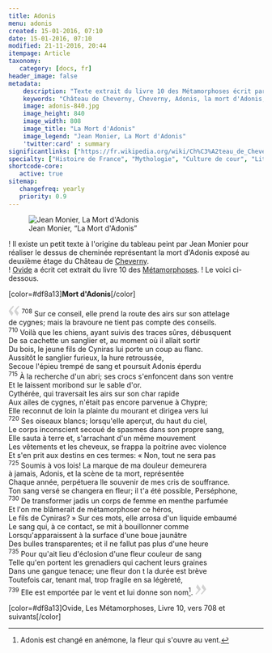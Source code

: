 ```yaml
---
title: Adonis 
menu: adonis
created: 15-01-2016, 07:10
date: 15-01-2016, 07:10
modified: 21-11-2016, 20:44
itempage: Article
taxonomy:
   category: [docs, fr]
header_image: false
metadata:
    description: "Texte extrait du livre 10 des Métamorphoses écrit par Ovide et utilisé par le peintre Jean Monier pour réaliser le dessus de cheminée représentant la mort d'Adonis exposé au deuxième étage du Château de Cheverny"
    keywords: "Château de Cheverny, Cheverny, Adonis, la mort d'Adonis, Ovide, Les Métamorphoses, Jean Monier"
    image: adonis-840.jpg
    image_height: 840
    image_width: 808
    image_title: "La Mort d'Adonis"
    image_legend: "Jean Monier, La Mort d'Adonis"
    'twitter:card' : summary
significantlinks: ["https://fr.wikipedia.org/wiki/Ch%C3%A2teau_de_Cheverny"]
specialty: ["Histoire de France", "Mythologie", "Culture de cour", "Littérature de l'Empire Romain", "Littérature romaine impériale"]
shortcode-core:
   active: true
sitemap:
   changefreq: yearly
   priority: 0.9
---
```

<figure><picture>
<source sizes="(max-width: 767px) 98vw, 52vw" srcset="
/user/sites/docs/pages/01.reference/03.chateaux-de-la-loire/03.cheverny/01.adonis/adonis-280.webp 280w,
/user/sites/docs/pages/01.reference/03.chateaux-de-la-loire/03.cheverny/01.adonis/adonis-380.webp 380w,
/user/sites/docs/pages/01.reference/03.chateaux-de-la-loire/03.cheverny/01.adonis/adonis-480.webp 480w,
/user/sites/docs/pages/01.reference/03.chateaux-de-la-loire/03.cheverny/01.adonis/adonis-640.webp 640w,
/user/sites/docs/pages/01.reference/03.chateaux-de-la-loire/03.cheverny/01.adonis/adonis-840.webp 840w" type="image/webp">
<img src="/user/sites/docs/pages/01.reference/03.chateaux-de-la-loire/03.cheverny/01.adonis/adonis-840.jpg" sizes="(max-width: 767px) 98vw, 52vw" srcset="
/user/sites/docs/pages/01.reference/03.chateaux-de-la-loire/03.cheverny/01.adonis/adonis-280.jpg 280w,
/user/sites/docs/pages/01.reference/03.chateaux-de-la-loire/03.cheverny/01.adonis/adonis-380.jpg 380w,
/user/sites/docs/pages/01.reference/03.chateaux-de-la-loire/03.cheverny/01.adonis/adonis-480.jpg 480w,
/user/sites/docs/pages/01.reference/03.chateaux-de-la-loire/03.cheverny/01.adonis/adonis-640.jpg 640w,
/user/sites/docs/pages/01.reference/03.chateaux-de-la-loire/03.cheverny/01.adonis/adonis_840.jpp 840w" title="Jean Monier, La Mort d'Adonis" alt="Jean Monier, La Mort d'Adonis" class="class-diane-img">
</picture><figcaption>Jean Monier, “La Mort d'Adonis”</figcaption></figure>

! Il existe un petit texte à l'origine du tableau peint par Jean Monier pour réaliser le dessus de cheminée représentant la mort d'Adonis exposé au deuxième étage du Château de [Cheverny][1].  
! [Ovide][2] a écrit cet extrait du livre 10 des [Métamorphoses][3].
! Le voici ci-dessous.

[color=#df8a13]**Mort d'Adonis**[/color]  

<span><svg xmlns="http://www.w3.org/2000/svg" version="1" width="22px" height="22px" viewBox="0 0 78 78" fill="lightgrey" opacity="1"><path d="M76.5 9.0009L57.0898 32.605c-.88226 1.10283-.88226 1.54397-.88226 1.76454 0 1.10286 1.76455 3.30857 2.8674 4.632l13.0167 14.99877L61.50123 74.9545 50.4727 59.51456c-2.87047-3.97028-10.80793-15.88413-10.80793-19.19267 0-1.76458.6617-2.4263 6.6171-9.7051C60.8395 12.74754 63.04522 10.98297 70.98575 3.0455L76.5 9.00092zm-38.16172 0L18.9281 32.605c-.88228 1.10283-.88228 1.54397-.88228 1.76454 0 1.10286 1.76457 3.30857 2.86742 4.632L33.92688 54.0003 23.3395 74.9545 12.30793 59.51456C9.44053 55.54428 1.5 43.63043 1.5 40.3219c0-1.76458.6617-2.4263 6.6171-9.7051C22.67475 12.74754 24.88043 10.98297 32.82097 3.0455l5.51732 5.9554z"/></svg></span>
<sup>708</sup> 
Sur ce conseil, elle prend la route des airs sur son attelage  
de cygnes; mais la bravoure ne tient pas compte des conseils.  
<sup>710</sup> 
Voilà que les chiens, ayant suivis des traces sûres, débusquent  
De sa cachette un sanglier et, au moment où il allait sortir  
Du bois, le jeune fils de Cyniras lui porte un coup au flanc.  
Aussitôt le sanglier furieux, la hure retroussée,  
Secoue l'épieu trempé de sang et poursuit Adonis éperdu  
<sup>715</sup> 
À la recherche d'un abri; ses crocs s'enfoncent dans son ventre  
Et le laissent moribond sur le sable d'or.  
Cythérée, qui traversait les airs sur son char rapide  
Aux ailes de cygnes, n'était pas encore parvenue à Chypre;  
Elle reconnut de loin la plainte du mourant et dirigea vers lui  
<sup>720</sup> 
Ses oiseaux blancs; lorsqu'elle aperçut, du haut du ciel,  
Le corps inconscient secoué de spasmes dans son propre sang,  
Elle sauta à terre et, s'arrachant d'un même mouvement  
Les vêtements et les cheveux, se frappa la poitrine avec violence  
Et s'en prit aux destins en ces termes: « Non, tout ne sera pas  
<sup>725</sup> 
Soumis à vos lois! La marque de ma douleur demeurera  
à jamais, Adonis, et la scène de ta mort, représentée  
Chaque année, perpétuera lle souvenir de mes cris de souffrance.  
Ton sang versé se changera en fleur; il t'a été possible, Perséphone,  
<sup>730</sup> 
De transformer jadis un corps de femme en menthe parfumée  
Et l'on me blâmerait de métamorphoser ce héros,  
Le fils de Cyniras? » Sur ces mots, elle arrosa d'un liquide embaumé  
Le sang qui, à ce contact, se mit à bouillonner comme  
Lorsqu'apparaissent à la surface d'une boue jaunâtre  
Des bulles transparentes; et il ne fallut pas plus d'une heure  
<sup>735</sup> 
Pour qu'ait lieu d'éclosion d'une fleur couleur de sang  
Telle qu'en portent les grenadiers qui cachent leurs graines  
Dans une gangue tenace; une fleur don t la durée est brève  
Toutefois car, tenant mal, trop fragile en sa légèreté,  
<sup>739</sup> 
Elle est emportée par le vent et lui donne son nom[^1]. <span><svg xmlns="http://www.w3.org/2000/svg" version="1" width="22px" height="22px" viewBox="0 0 78 78" fill="lightgrey" opacity="1"><path d="M1.5 68.9991L20.9102 45.395c.88226-1.10283.88226-1.54397.88226-1.76454 0-1.10286-1.76455-3.30857-2.8674-4.632L5.90836 23.9997 16.49877 3.0455 27.5273 18.48544c2.87047 3.97028 10.80793 15.88413 10.80793 19.19267 0 1.76458-.6617 2.4263-6.6171 9.7051C17.1605 65.25246 14.95478 67.01703 7.01425 74.9545L1.5 68.99908zm38.16172 0L59.0719 45.395c.88228-1.10283.88228-1.54397.88228-1.76454 0-1.10286-1.76457-3.30857-2.86742-4.632L44.07312 23.9997 54.6605 3.0455l11.03157 15.43992C68.55947 22.45572 76.5 34.36957 76.5 37.6781c0 1.76458-.6617 2.4263-6.6171 9.7051C55.32526 65.25246 53.11957 67.01703 45.17904 74.9545l-5.51732-5.9554z"/></svg></span>

[color=#df8a13]Ovide, Les Métamorphoses, Livre 10, vers 708 et suivants[/color]  

[1]: https://fr.wikipedia.org/wiki/Ch%C3%A2teau_de_Cheverny "https://fr.wikipedia.org/wiki/Château_de_Cheverny"
[2]: https://fr.wikipedia.org/wiki/Ovide "https://fr.wikipedia.org/wiki/Ovide"
[3]: https://fr.wikipedia.org/wiki/M%C3%A9tamorphoses_(Ovide) "https://fr.wikipedia.org/wiki/Métamorphoses_(Ovide)"
[4]: ./adonis_700x676.jpg "ジャン・モニエ、アドニスの死"
[^1]: Adonis est changé en anémone, la fleur qui s'ouvre au vent.